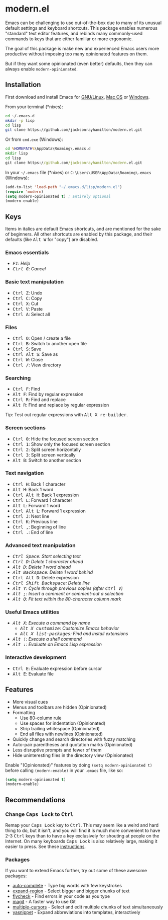 # modern.el

Emacs can be challenging to use out-of-the-box due to many of its unusual
default settings and keyboard shortcuts.  This package enables numerous
"standard" text editor features, and rebinds many commonly-used commands to keys
that are either familiar or more ergonomic.

The goal of this package is make new and experienced Emacs users more productive
without imposing too many opinionated features on them.

But if they want some opinionated (even better) defaults, then they can always
enable `modern-opinionated`.

## Installation

First download and install Emacs for [GNU/Linux][], [Mac OS][] or [Windows][].

[GNU/Linux]: http://ftp.gnu.org/gnu/emacs/emacs-24.4.tar.gz
[Mac OS]: http://emacsformacosx.com/
[Windows]: http://ftp.gnu.org/gnu/emacs/windows/emacs-24.4-bin-i686-pc-mingw32.zip

From your terminal (*nixes):

```bash
cd ~/.emacs.d
mkdir -p lisp
cd lisp
git clone https://github.com/jacksonrayhamilton/modern.el.git
```

Or from `cmd.exe` (Windows):

```bat
cd %HOMEPATH%\AppData\Roaming\.emacs.d
mkdir lisp
cd lisp
git clone https://github.com/jacksonrayhamilton/modern.el.git
```

In your `~/.emacs` file (*nixes) or `C:\Users\USER\AppData\Roaming\.emacs`
(Windows):

```lisp
(add-to-list 'load-path "~/.emacs.d/lisp/modern.el")
(require 'modern)
(setq modern-opinionated t) ; Entirely optional
(modern-enable)
```

## Keys

Items in italics are default Emacs shortcuts, and are mentioned for the sake of
beginners.  All other shortcuts are enabled by this package, and their defaults
(like <kbd>Alt W</kbd> for "copy") are disabled.

### Emacs essentials

- _<kbd>F1</kbd>: Help_
- _<kbd>Ctrl G</kbd>: Cancel_

### Basic text manipulation

- <kbd>Ctrl Z</kbd>: Undo
- <kbd>Ctrl C</kbd>: Copy
- <kbd>Ctrl X</kbd>: Cut
- <kbd>Ctrl V</kbd>: Paste
- <kbd>Ctrl A</kbd>: Select all

### Files

- <kbd>Ctrl O</kbd>: Open / create a file
- <kbd>Ctrl B</kbd>: Switch to another open file
- <kbd>Ctrl S</kbd>: Save
- <kbd>Ctrl Alt S</kbd>: Save as
- <kbd>Ctrl W</kbd>: Close
- <kbd>Ctrl /</kbd>: View directory

### Searching

- <kbd>Ctrl F</kbd>: Find
- <kbd>Alt F</kbd>: Find by regular expression
- <kbd>Ctrl R</kbd>: Find and replace
- <kbd>Alt R</kbd>: Find and replace by regular expression

Tip: Test out regular expressions with <kbd>Alt X re-builder</kbd>.

### Screen sections

- <kbd>Ctrl 0</kbd>: Hide the focused screen section
- <kbd>Ctrl 1</kbd>: Show only the focused screen section
- <kbd>Ctrl 2</kbd>: Split screen horizontally
- <kbd>Ctrl 3</kbd>: Split screen vertically
- <kbd>Alt B</kbd>: Switch to another section

### Text navigation

- <kbd>Ctrl H</kbd>: Back 1 character
- <kbd>Alt H</kbd>: Back 1 word
- <kbd>Ctrl Alt H</kbd>: Back 1 expression
- <kbd>Ctrl L</kbd>: Forward 1 character
- <kbd>Alt L</kbd>: Forward 1 word
- <kbd>Ctrl Alt L</kbd>: Forward 1 expression
- <kbd>Ctrl J</kbd>: Next line
- <kbd>Ctrl K</kbd>: Previous line
- <kbd>Ctrl ,</kbd>: Beginning of line
- <kbd>Ctrl .</kbd>: End of line

### Advanced text manipulation

- _<kbd>Ctrl Space</kbd>: Start selecting text_
- _<kbd>Ctrl D</kbd>: Delete 1 character ahead_
- _<kbd>Alt D</kbd>: Delete 1 word ahead_
- _<kbd>Alt Backspace</kbd>: Delete 1 word behind_
- <kbd>Ctrl Alt D</kbd>: Delete expression
- _<kbd>Ctrl Shift Backspace</kbd>: Delete line_
- _<kbd>Alt Y</kbd>: Cycle through previous copies (after <kbd>Ctrl V</kbd>)_
- _<kbd>Alt ;</kbd>: Insert a comment or comment-out a selection_
- _<kbd>Alt Q</kbd>: Fit text within the 80-character column mark_

### Useful Emacs utilities

- _<kbd>Alt X</kbd>: Execute a command by name_
  - _<kbd>Alt X customize</kbd>: Customize Emacs behavior_
  - _<kbd>Alt X list-packages</kbd>: Find and install extensions_
- _<kbd>Alt !</kbd>: Execute a shell command_
- _<kbd>Alt :</kbd>: Evaluate an Emacs Lisp expression_

### Interactive development

- <kbd>Ctrl E</kbd>: Evaluate expression before cursor
- <kbd>Alt E</kbd>: Evaluate file

## Features

- More visual cues
- Menus and toolbars are hidden (Opinionated)
- Formatting
  - Use 80-column rule
  - Use spaces for indentation (Opinionated)
  - Strip trailing whitespace (Opinionated)
  - End all files with newlines (Opinionated)
- Quickly change and search directories with fuzzy matching
- Auto-pair parentheses and quotation marks (Opinionated)
- Less disruptive prompts and fewer of them
- Hide uninteresting files in the directory view (Opinionated)

Enable "(Opinionated)" features by doing `(setq modern-opinionated t)` before
calling `(modern-enable)` in your `.emacs` file, like so:

```lisp
(setq modern-opinionated t)
(modern-enable)
```

## Recommendations

### Change <kbd>Caps Lock</kbd> to <kbd>Ctrl</kbd>

Remap your <kbd>Caps Lock</kbd> key to <kbd>Ctrl</kbd>.  This may seem like a
weird and hard thing to do, but it isn't, and you will find it is much more
convenient to have 2-3 <kbd>Ctrl</kbd> keys than to have a key exclusively for
shouting at people on the Internet.  On many keyboards <kbd>Caps Lock</kbd> is
also relatively large, making it easier to press.  See these
[instructions](http://emacswiki.org/emacs/MovingTheCtrlKey).

### Packages

If you want to extend Emacs further, try out some of these awesome packages:

- [auto-complete](https://github.com/auto-complete/auto-complete) - Type big
  words with few keystrokes
- [expand-region](https://github.com/magnars/expand-region.el) - Select bigger
  and bigger chunks of text
- [flycheck](https://github.com/flycheck/flycheck) - Find errors in your code as
  you type
- [magit](https://github.com/magit/magit) - A faster way to use Git
- [multiple-cursors](https://github.com/magnars/multiple-cursors.el) - Select
  and edit multiple chunks of text simultaneously
- [yasnippet](https://github.com/capitaomorte/yasnippet) - Expand abbreviations
  into templates, interactively
